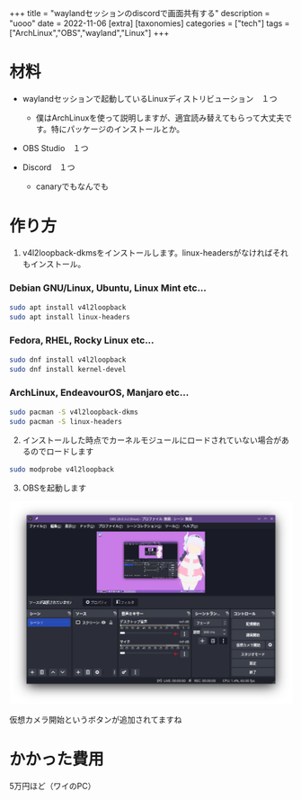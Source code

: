 +++
title = "waylandセッションのdiscordで画面共有する"
description = "uooo"
date = 2022-11-06
[extra]
[taxonomies]
categories = ["tech"]
tags = ["ArchLinux","OBS","wayland","Linux"]
+++

# 材料
- waylandセッションで起動しているLinuxディストリビューション　１つ
    - 僕はArchLinuxを使って説明しますが、適宜読み替えてもらって大丈夫です。特にパッケージのインストールとか。

- OBS Studio　１つ

- Discord　１つ
    - canaryでもなんでも

# 作り方

1. v4l2loopback-dkmsをインストールします。linux-headersがなければそれもインストール。

### Debian GNU/Linux, Ubuntu, Linux Mint etc...

```bash
sudo apt install v4l2loopback
sudo apt install linux-headers
```

### Fedora, RHEL, Rocky Linux etc...

```bash
sudo dnf install v4l2loopback
sudo dnf install kernel-devel
```
### ArchLinux, EndeavourOS, Manjaro etc...

```bash
sudo pacman -S v4l2loopback-dkms
sudo pacman -S linux-headers
```

2. インストールした時点でカーネルモジュールにロードされていない場合があるのでロードします

```bash
sudo modprobe v4l2loopback
```

3. OBSを起動します

![ALL](vscreen.png)

仮想カメラ開始というボタンが追加されてますね


# かかった費用

5万円ほど（ワイのPC）
